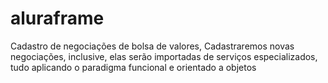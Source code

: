 # aluraframe 
 Cadastro de negociações de bolsa de valores,  Cadastraremos novas negociações, inclusive, elas serão importadas de serviços especializados, tudo aplicando o paradigma funcional e orientado a objetos
